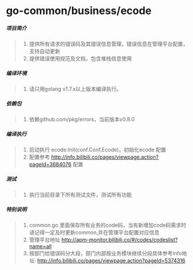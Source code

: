 # go-common/business/ecode

##### 项目简介
> 1. 提供所有请求的错误码及其错误信息管理，错误信息在管理平台配置，支持自动更新
> 2. 提供错误使用规范及文档，包含堆栈信息使用

##### 编译环境
> 1. 请只用golang v1.7.x以上版本编译执行。

##### 依赖包
> 1. 依赖github.com/pkg/errors，当前版本v0.8.0

##### 编译执行
> 1. 启动执行 ecode.Init(conf.Conf.Ecode)，初始化ecode 配置
> 2. 配置参考 http://info.bilibili.co/pages/viewpage.action?pageId=3684076 配置

##### 测试
> 1. 执行当前目录下所有测试文件，测试所有功能

##### 特别说明
> 1. common.go 里面保存所有业务的code码，当有新增加code码需求时请记得一定及时更新common,并在管理平台配置对应信息
> 2. 管理平台地址 http://apm-monitor.bilibili.co/#/codes/codeslist?name=all
> 3. 按部门给错误码分大段，部门内部按业务模块继续分段具体参考info地址: http://info.bilibili.co/pages/viewpage.action?pageId=5374316